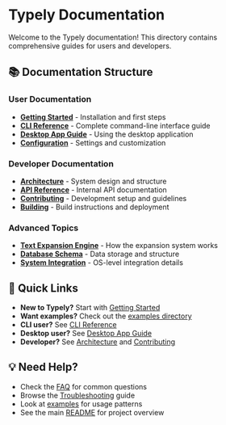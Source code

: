 # Typely Documentation

Welcome to the Typely documentation! This directory contains comprehensive guides for users and developers.

## 📚 Documentation Structure

### User Documentation
- **[Getting Started](getting-started.md)** - Installation and first steps
- **[CLI Reference](cli-reference.md)** - Complete command-line interface guide
- **[Desktop App Guide](desktop-guide.md)** - Using the desktop application
- **[Configuration](configuration.md)** - Settings and customization

### Developer Documentation
- **[Architecture](architecture.md)** - System design and structure
- **[API Reference](api-reference.md)** - Internal API documentation
- **[Contributing](contributing.md)** - Development setup and guidelines
- **[Building](building.md)** - Build instructions and deployment

### Advanced Topics
- **[Text Expansion Engine](text-expansion.md)** - How the expansion system works
- **[Database Schema](database.md)** - Data storage and structure
- **[System Integration](system-integration.md)** - OS-level integration details

## 🚀 Quick Links

- **New to Typely?** Start with [Getting Started](getting-started.md)
- **Want examples?** Check out the [examples directory](../examples/)
- **CLI user?** See [CLI Reference](cli-reference.md)
- **Desktop user?** See [Desktop App Guide](desktop-guide.md)
- **Developer?** See [Architecture](architecture.md) and [Contributing](contributing.md)

## 💡 Need Help?

- Check the [FAQ](faq.md) for common questions
- Browse the [Troubleshooting](troubleshooting.md) guide
- Look at [examples](../examples/) for usage patterns
- See the main [README](../README.md) for project overview